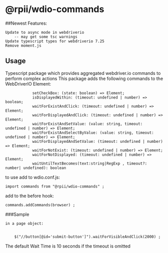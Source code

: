 # @rpii/wdio-commands

##Newest Features:

    Update to async mode in webdriverio 
        -- may get some tsc warnings
    Update typescript types for webdriverio 7.25
    Remove moment.js

## Usage
Typescript package which provides aggregated webdriver.io commands to perform complex actions
This package adds the following commands to the WebDriverIO Element:

```
            setCheckBox: (state: boolean) => Element;
            isDisplayedWithin: (timeout: undefined | number) => boolean;
            waitForExistAndClick: (timeout: undefined | number) => Element;
            waitForDisplayedAndClick: (timeout: undefined | number) => Element;
            waitForExistAndSetValue: (value: string, timeout: undefined | number) => Element;
            waitForExistAndSelectByValue: (value: string, timeout: undefined | number) => Element;
            waitForDisplayedAndSetValue: (timeout: undefined | number) => Element;
            waitForNotExist: (timeout: undefined | number) => Element;
            waitForNotDisplayed: (timeout: undefined | number) => Element;
            waitUntilTextBecomes(text:string|RegExp , timeout?: number| undefined): boolean
```
to use add to wdio.conf.js:

```
import commands from "@rpii/wdio-commands" ;
```
add to the before hook:
```
commands.addCommands(browser) ;
```
###Sample

    in a page object:
```

    $("//button[@id='submit-button']").waitForVisibleAndClick(2000) ;
```

The default Wait Time is 10 seconds if the timeout is omitted